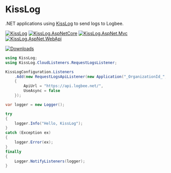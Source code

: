 # KissLog

.NET applications using [KissLog](https://github.com/catalingavan/KissLog.Sdk) to send logs to Logbee.

[![KissLog](https://img.shields.io/nuget/v/KissLog.svg?style=flat-square&label=KissLog)](https://www.nuget.org/packages?q=kisslog)
[![KissLog.AspNetCore](https://img.shields.io/nuget/v/KissLog.AspNetCore.svg?style=flat-square&label=KissLog.AspNetCore)](https://www.nuget.org/packages?q=kisslog)
[![KissLog.AspNet.Mvc](https://img.shields.io/nuget/v/KissLog.AspNet.Mvc.svg?style=flat-square&label=KissLog.AspNet.Mvc)](https://www.nuget.org/packages?q=kisslog)
[![KissLog.AspNet.WebApi](https://img.shields.io/nuget/v/KissLog.AspNet.WebApi.svg?style=flat-square&label=KissLog.AspNet.WebApi)](https://www.nuget.org/packages?q=kisslog)

[![Downloads](https://img.shields.io/nuget/dt/KissLog.svg?style=flat-square&label=Downloads)](https://www.nuget.org/packages?q=kisslog)

```csharp
using KissLog;
using KissLog.CloudListeners.RequestLogsListener;

KissLogConfiguration.Listeners
    .Add(new RequestLogsApiListener(new Application("_OrganizationId_", "_ApplicationId_"))
    {
        ApiUrl = "https://api.logbee.net/",
        UseAsync = false
    });

var logger = new Logger();

try
{
    logger.Info("Hello, KissLog");
}
catch (Exception ex)
{
    logger.Error(ex);
}
finally
{
    Logger.NotifyListeners(logger);
}
```
